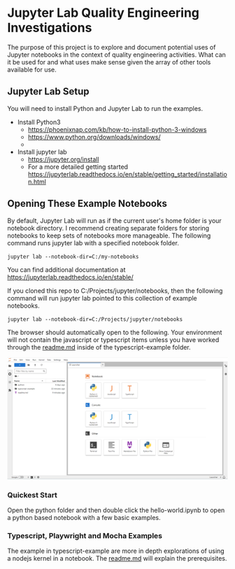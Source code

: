 # Jupyter Lab Quality Engineering Investigations

The purpose of this project is to explore and document potential uses of Jupyter notebooks in the context of quality engineering activities. What can it be used for and what uses make sense given the array of other tools available for use.

## Jupyter Lab Setup

You will need to install Python and Jupyter Lab to run the examples.

* Install Python3
    * https://phoenixnap.com/kb/how-to-install-python-3-windows
    * https://www.python.org/downloads/windows/
    * 
* Install jupyter lab
    * https://jupyter.org/install
    * For a more detailed getting started https://jupyterlab.readthedocs.io/en/stable/getting_started/installation.html

## Opening These Example Notebooks

By default, Jupyter Lab will run as if the current user's home folder is your notebook directory. I recommend creating separate folders for storing notebooks to keep sets of notebooks more manageable. The following command runs jupyter lab with a specified notebook folder.

    jupyter lab --notebook-dir=C:/my-notebooks

You can find additional documentation at https://jupyterlab.readthedocs.io/en/stable/


If you cloned this repo to C:/Projects/jupyter/notebooks, then the following command will run jupyter lab pointed to this collection of example notebooks.

    jupyter lab --notebook-dir=C:/Projects/jupyter/notebooks

The browser should automatically open to the following. Your environment will not contain the javascript or typescript items unless you have worked through the [readme.md](typescript-example/readme.md) inside of the typescript-example folder.


![Initial Start](jupyter-lab-start.png)

### Quickest Start

Open the python folder and then double click the hello-world.ipynb to open a python based notebook with a few basic examples. 

### Typescript, Playwright and Mocha Examples

The example in typescript-example are more in depth explorations of using a nodejs kernel in a notebook.  The [readme.md](typescript-example/readme.md) will explain the prerequisites.

